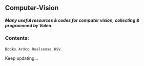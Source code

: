 ## Computer-Vision

##### Many useful resources & codes for computer vision, collecting & programmed by Valen. 


### Contents:  
`Books`. 
`ArUco`. 
`Realsense`. 
`HSV`. 

Keep updating...


